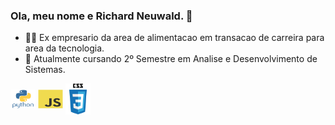 ### Ola, meu nome e Richard Neuwald. 👋




-  👨‍💻 Ex empresario da area de alimentacao em transacao de carreira para area da tecnologia. 
-  🌱 Atualmente cursando 2º Semestre em Analise e Desenvolvimento de Sistemas.

    
  <div style="display: inline_block"><br\>
  <img align="center" alt="python" height="30" width="40" src="https://raw.githubusercontent.com/devicons/devicon/master/icons/python/python-original-wordmark.svg"/>
  <img align="center" alt="jscript" height="30" width="40" src="https://raw.githubusercontent.com/devicons/devicon/master/icons/javascript/javascript-original.svg"/>
  <img align="center" alt="css3" height="50" width="40" src="https://raw.githubusercontent.com/devicons/devicon/master/icons/css3/css3-original-wordmark.svg"/>
  
  </div>








